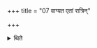 +++
title = "07 वाग्यत एतां रात्रिन्"

+++

<details><summary>थिते</summary>

वाग्यत एतां रात्रिं तिष्ठत्यास्ते वा ७
</details>
